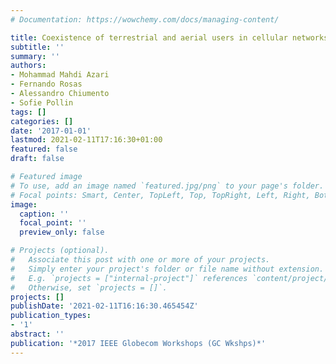 ```yaml
---
# Documentation: https://wowchemy.com/docs/managing-content/

title: Coexistence of terrestrial and aerial users in cellular networks
subtitle: ''
summary: ''
authors:
- Mohammad Mahdi Azari
- Fernando Rosas
- Alessandro Chiumento
- Sofie Pollin
tags: []
categories: []
date: '2017-01-01'
lastmod: 2021-02-11T17:16:30+01:00
featured: false
draft: false

# Featured image
# To use, add an image named `featured.jpg/png` to your page's folder.
# Focal points: Smart, Center, TopLeft, Top, TopRight, Left, Right, BottomLeft, Bottom, BottomRight.
image:
  caption: ''
  focal_point: ''
  preview_only: false

# Projects (optional).
#   Associate this post with one or more of your projects.
#   Simply enter your project's folder or file name without extension.
#   E.g. `projects = ["internal-project"]` references `content/project/deep-learning/index.md`.
#   Otherwise, set `projects = []`.
projects: []
publishDate: '2021-02-11T16:16:30.465454Z'
publication_types:
- '1'
abstract: ''
publication: '*2017 IEEE Globecom Workshops (GC Wkshps)*'
---
```

